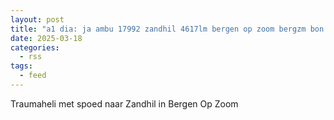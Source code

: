 ```yaml
---
layout: post
title: "a1 dia: ja ambu 17992 zandhil 4617lm bergen op zoom bergzm bon 41551"
date: 2025-03-18
categories: 
  - rss
tags: 
  - feed
---
```


Traumaheli met spoed naar Zandhil in Bergen Op Zoom
